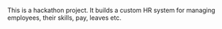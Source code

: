 This is a hackathon project. It builds a custom HR system for managing employees, their skills, pay, leaves etc.
